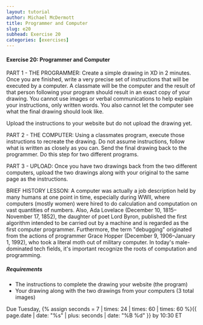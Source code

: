 ```yaml
---
layout: tutorial
author: Michael McDermott
title: Programmer and Computer
slug: e20
subhead: Exercise 20
categories: [exercises]
---
```

#### Exercise 20: Programmer and Computer

PART 1 - THE PROGRAMMER: Create a simple drawing in XD in 2 minutes. Once you are finished, write a very precise set of instructions that will be executed by a computer. A classmate will be the computer and the result of that person following your program should result in an exact copy of your drawing. You cannot use images or verbal communications to help explain your instructions, only written words. You also cannot let the computer see what the final drawing should look like.

Upload the instructions to your website but do not upload the drawing yet.

PART 2 - THE COMPUTER: Using a classmates program, execute those instructions to recreate the drawing. Do not assume instructions, follow what is written as closely as you can. Send the final drawing back to the programmer. Do this step for two different programs.

PART 3 - UPLOAD: Once you have two drawings back from the two different computers, upload the two drawings along with your original to the same page as the instructions.

BRIEF HISTORY LESSON: A computer was actually a job description held by many humans at one point in time, especially during WWII, where computers (mostly women) were hired to do calculation and computation on vast quantities of numbers. Also, Ada Lovelace (December 10, 1815–November 17, 1852), the daughter of poet Lord Byron, published the first algorithm intended to be carried out by a machine and is regarded as the first computer programmer. Furthermore, the term "debugging" originated from the actions of programmer Grace Hopper (December 9, 1906&ndash;January 1, 1992), who took a literal moth out of military computer. In today's male-dominated tech fields, it's important recognize the roots of computation and programming.

##### Requirements

* The instructions to complete the drawing your website (the program)
* Your drawing along with the two drawings from your computers (3 total images)

<span class="due">Due Tuesday, {% assign seconds = 7 | times: 24 | times: 60 | times: 60 %}{{ page.date | date: "%s" | plus: seconds | date: "%B %d" }} by 10:30 ET</span>
